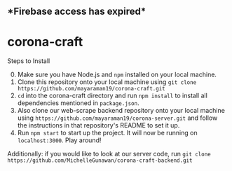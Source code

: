 ## \*Firebase access has expired*


# corona-craft

Steps to Install

0. Make sure you have Node.js and ```npm``` installed on your local machine.
1. Clone this repository onto your local machine using ```git clone https://github.com/mayaraman19/corona-craft.git```
2. ```cd``` into the corona-craft directory and run ```npm install``` to install all dependencies mentioned in ```package.json```.
3. Also clone our web-scrape backend repository onto your local machine using ```https://github.com/mayaraman19/corona-server.git``` and follow the instructions in that repository's README to set it up.
4. Run ```npm start``` to start up the project. It will now be running on ```localhost:3000```. Play around!

Additionally: if you would like to look at our server code, run ```git clone https://github.com/MichelleGunawan/corona-craft-backend.git```
